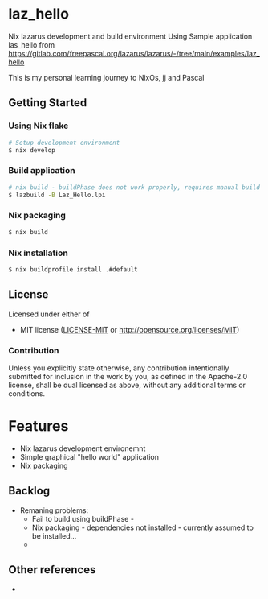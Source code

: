 # laz_hello
Nix lazarus development and build environment
Using Sample application las_hello from https://gitlab.com/freepascal.org/lazarus/lazarus/-/tree/main/examples/laz_hello


This is my personal learning journey to NixOs, jj and Pascal

## Getting Started


### Using Nix flake
```bash
# Setup development environment
$ nix develop
```

### Build application
```bash
# nix build - buildPhase does not work properly, requires manual build
$ lazbuild -B Laz_Hello.lpi
```

### Nix packaging
```bash
$ nix build
```

### Nix installation
```bash
$ nix buildprofile install .#default
```

## License

Licensed under either of

- MIT license ([LICENSE-MIT](LICENSE-MIT) or http://opensource.org/licenses/MIT)


### Contribution

Unless you explicitly state otherwise, any contribution intentionally submitted for inclusion in the
work by you, as defined in the Apache-2.0 license, shall be dual licensed as above, without any
additional terms or conditions.

# Features

* Nix lazarus development environemnt 
* Simple graphical "hello world" application
* Nix packaging

## Backlog
* Remaning problems:
  * Fail to build using buildPhase - 
  * Nix packaging - dependencies not installed - currently assumed to be installed...
  * 

## Other references

* 